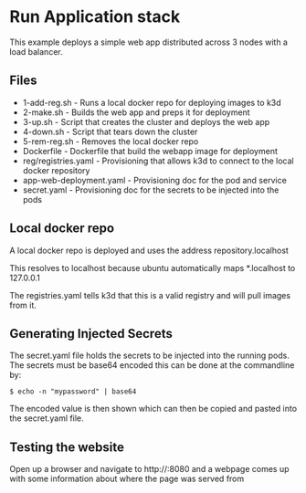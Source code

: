 # Run Application stack

This example deploys a simple web app distributed across 3 nodes with a load balancer.

## Files

* 1-add-reg.sh				- Runs a local docker repo for deploying images to k3d
* 2-make.sh					- Builds the web app and preps it for deployment
* 3-up.sh						- Script that creates the cluster and deploys the web app
* 4-down.sh					- Script that tears down the cluster
* 5-rem-reg.sh				- Removes the local docker repo
* Dockerfile					- Dockerfile that build the webapp image for deployment
* reg/registries.yaml			- Provisioning that allows k3d to connect to the local docker repository
* app-web-deployment.yaml		- Provisioning doc for the pod and service
* secret.yaml				- Provisioning doc for the secrets to be injected into the pods


## Local docker repo

A local docker repo is deployed and uses the address repository.localhost

This resolves to localhost because ubuntu automatically maps *.localhost to 127.0.0.1

The registries.yaml tells k3d that this is a valid registry and will pull images from it.

## Generating Injected Secrets

The secret.yaml file holds the secrets to be injected into the running pods.
The secrets must be base64 encoded this can be done at the commandline by:

```
$ echo -n "mypassword" | base64
```

The encoded value is then shown which can then be copied and pasted into the secret.yaml file.

## Testing the website

Open up a browser and navigate to http://<docker system ipaddress>:8080
and a webpage comes up with some information about where the page was served from
